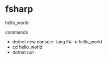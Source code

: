 # fsharp

hello_world

commands
- dotnet new console -lang F# -o hello_world
- cd hello_world
- dotnet run

